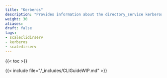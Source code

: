 ```yaml
---
title: "Kerberos"
description: "Provides information about the directory_service kerberos namespace in the TrueNAS CLI. Includes command syntax and common commands."
weight: 30
aliases:
draft: false
tags:
- scaleclidirserv
- kerberos
- scaledirserv
---
```


{{< toc >}}

{{< include file="/_includes/CLIGuideWIP.md" >}}
